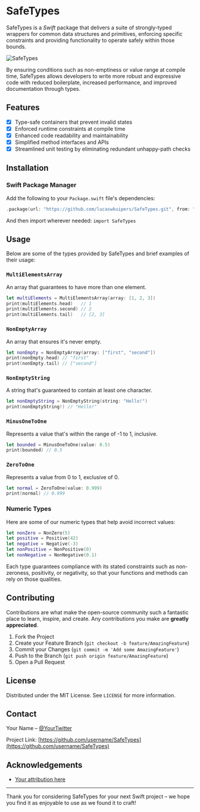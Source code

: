 # SafeTypes
SafeTypes is a _Swift_ package that delivers a suite of strongly-typed wrappers for common data structures and primitives, enforcing specific constraints and providing functionality to operate safely within those bounds.

![SafeTypes](https://github.com/lucaswkuipers/SafeTypes/assets/59176579/f6e37bb4-4559-447c-ba33-e187d6c8e1c7)

By ensuring conditions such as non-emptiness or value range at compile time, SafeTypes allows developers to write more robust and expressive code with reduced boilerplate, increased performance, and improved documentation through types.

## Features

- [x] Type-safe containers that prevent invalid states
- [x] Enforced runtime constraints at compile time
- [x] Enhanced code readability and maintainability
- [x] Simplified method interfaces and APIs
- [x] Streamlined unit testing by eliminating redundant unhappy-path checks

## Installation

### Swift Package Manager

Add the following to your `Package.swift` file's dependencies:

```swift
.package(url: "https://github.com/lucaswkuipers/SafeTypes.git", from: "1.0.0")
```

And then import wherever needed: `import SafeTypes`

## Usage

Below are some of the types provided by SafeTypes and brief examples of their usage:

### `MultiElementsArray`

An array that guarantees to have more than one element.

```swift
let multiElements = MultiElementsArray(array: [1, 2, 3])
print(multiElements.head)   // 1
print(multiElements.second) // 2
print(multiElements.tail)   // [2, 3]
```

### `NonEmptyArray`

An array that ensures it's never empty.

```swift
let nonEmpty = NonEmptyArray(array: ["first", "second"])
print(nonEmpty.head) // "first"
print(nonEmpty.tail) // ["second"]
```

### `NonEmptyString`

A string that's guaranteed to contain at least one character.

```swift
let nonEmptyString = NonEmptyString(string: "Hello!")
print(nonEmptyString!) // "Hello!"
```

### `MinusOneToOne`

Represents a value that's within the range of -1 to 1, inclusive.

```swift
let bounded = MinusOneToOne(value: 0.5)
print(bounded) // 0.5
```

### `ZeroToOne`

Represents a value from 0 to 1, exclusive of 0.

```swift
let normal = ZeroToOne(value: 0.999)
print(normal) // 0.999
```

### Numeric Types

Here are some of our numeric types that help avoid incorrect values:

```swift
let nonZero = NonZero(5)
let positive = Positive(42)
let negative = Negative(-3)
let nonPositive = NonPositive(0)
let nonNegative = NonNegative(0.1)
```

Each type guarantees compliance with its stated constraints such as non-zeroness, positivity, or negativity, so that your functions and methods can rely on those qualities.

## Contributing

Contributions are what make the open-source community such a fantastic place to learn, inspire, and create. Any contributions you make are **greatly appreciated**.

1. Fork the Project
2. Create your Feature Branch (`git checkout -b feature/AmazingFeature`)
3. Commit your Changes (`git commit -m 'Add some AmazingFeature'`)
4. Push to the Branch (`git push origin feature/AmazingFeature`)
5. Open a Pull Request

## License

Distributed under the MIT License. See `LICENSE` for more information.

## Contact

Your Name – [@YourTwitter](https://twitter.com/YourTwitter)

Project Link: [https://github.com/username/SafeTypes](https://github.com/username/SafeTypes)

## Acknowledgements

- [Your attribution here](#)

---

Thank you for considering SafeTypes for your next Swift project – we hope you find it as enjoyable to use as we found it to craft!
